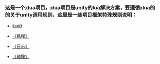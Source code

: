 
### 这是一个xlua项目，xlua项目是unity的lua解决方案，要遵循xlua的的关于unity调用规则，这里是一些项目框架特殊规则说明： 





* [《api》](./api)

* [《携程》](./携程)

* [《日志》](./日志)

* [《碰撞》](./碰撞)

